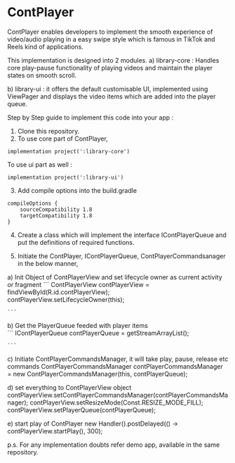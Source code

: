 # ContPlayer
ContPlayer enables developers to implement the smooth experience of video/audio playing in a easy swipe style which is famous in TikTok and Reels kind of applications.

This implementation is designed into 2 modules.
a) library-core : Handles core play-pause functionality of playing videos and maintain the player states on smooth scroll.

b) library-ui : it offers the default customisable UI, implemented using ViewPager and displays the video items which are added into the player queue.

Step by Step guide to implement this code into your app :

1. Clone this repository.
2. To use core part of ContPlayer,
```
implementation project(':library-core')

```

To use ui part as well :
```
implementation project(':library-ui')

```

3. Add compile options into the build.gradle
```
compileOptions {
    sourceCompatibility 1.8
    targetCompatibility 1.8
}

```



4. Create a class which will implement the interface IContPlayerQueue<T> and put the definitions of required functions.

5. Initiate the ContPlayer, IContPlayerQueue, ContPlayerCommandsanager in the below manner,

a) Init Object of ContPlayerView and set lifecycle owner as current activity or fragment
    ```
    ContPlayerView contPlayerView = findViewById(R.id.contPlayerView);
    contPlayerView.setLifecycleOwner(this);
    
    ```
    
b) Get the PlayerQueue feeded with player items     
    ```
     IContPlayerQueue contPlayerQueue = getStreamArrayList();
    
    ```
     
c) Initiate ContPlayerCommandsManager, it will take play, pause, release etc commands 
     ContPlayerCommandsManager contPlayerCommandsManager = new ContPlayerCommandsManager(this, contPlayerQueue);
     
d) set everything to ContPlayerView object
     contPlayerView.setContPlayerCommandsManager(contPlayerCommandsManager);
     contPlayerView.setResizeMode(Const.RESIZE_MODE_FILL);
     contPlayerView.setPlayerQueue(contPlayerQueue);
        
e) start play of ContPlayer
      new Handler().postDelayed(() -> contPlayerView.startPlay(), 300);
      
      
p.s. For any implementation doubts refer demo app, available in the same repository.

